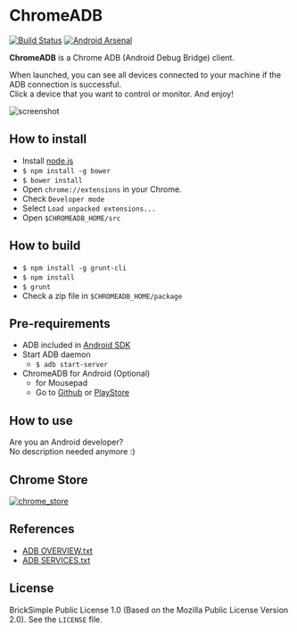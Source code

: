 ChromeADB
=========

[![Build Status](https://travis-ci.org/importre/chromeadb.svg?branch=master)](https://travis-ci.org/importre/chromeadb)
[![Android Arsenal](https://img.shields.io/badge/Android%20Arsenal-ChromeADB-brightgreen.svg?style=flat)](https://android-arsenal.com/details/1/863)

**ChromeADB** is a Chrome ADB (Android Debug Bridge) client.

When launched, you can see all devices connected to your machine if the ADB connection is successful.  
Click a device that you want to control or monitor. And enjoy!

![screenshot](https://raw.github.com/importre/chromeadb/master/src/assets/chromeadb_screenshot.png)



How to install
--------------

- Install [node.js][0]
- `$ npm install -g bower`
- `$ bower install`
- Open `chrome://extensions` in your Chrome.
- Check `Developer mode`
- Select `Load unpacked extensions...`
- Open `$CHROMEADB_HOME/src`



How to build
------------

- `$ npm install -g grunt-cli`
- `$ npm install`
- `$ grunt`
- Check a zip file in `$CHROMEADB_HOME/package`



Pre-requirements
----------------

- ADB included in [Android SDK][1]
- Start ADB daemon
	- `$ adb start-server`
- ChromeADB for Android (Optional)
	-  for Mousepad
	- Go to [Github][github] or [PlayStore][chromeadb_for_android]



How to use
----------

Are you an Android developer?  
No description needed anymore :)



Chrome Store
------------

[![chrome_store](https://developer.chrome.com/webstore/images/ChromeWebStore_Badge_v2_496x150.png)][2]



References
----------

- [ADB OVERVIEW.txt][3]
- [ADB SERVICES.txt][4]



License
-------

BrickSimple Public License 1.0 (Based on the Mozilla Public License Version 2.0). See the `LICENSE` file.




[0]: http://www.nodejs.org/ "node.js"
[1]: http://developer.android.com/sdk/index.html "android sdk"
[2]: https://chrome.google.com/webstore/detail/chrome-adb/fhdoijgfljahinnpbolfdimpcfoicmnm "chrome store"
[3]: https://github.com/android/platform_system_core/blob/master/adb/OVERVIEW.TXT "adb overview"
[4]: https://github.com/android/platform_system_core/blob/master/adb/SERVICES.TXT "adb services"

[chromeadb_for_android]: https://play.google.com/store/apps/details?id=io.github.importre.android.chromeadb
[github]: https://github.com/importre/chromeadb_for_android
